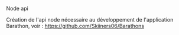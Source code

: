 Node api

Création de l'api node nécessaire au développement de l'application Barathon, voir : https://github.com/Skiiners06/Barathons
